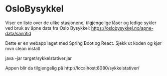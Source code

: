 # OsloBysykkel
Viser en liste over de ulike stasjonene, tilgjengelige låser og ledige sykler ved bruk av åpne data fra Oslo Bysykkel: https://oslobysykkel.no/apne-data/sanntid

Dette er en webapp laget med Spring Boot og React.
Sjekk ut koden og kjør
mvn clean install

java -jar target/sykkelstativer.jar

Appen blir da tilgjengelig på
http://localhost:8080/sykkelstativer/

